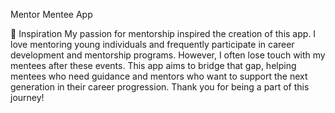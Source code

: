 
Mentor Mentee App

🌟 Inspiration
My passion for mentorship inspired the creation of this app. I love mentoring young individuals and frequently participate in career development and mentorship programs. However, I often lose touch with my mentees after these events. This app aims to bridge that gap, helping mentees who need guidance and mentors who want to support the next generation in their career progression. Thank you for being a part of this journey!